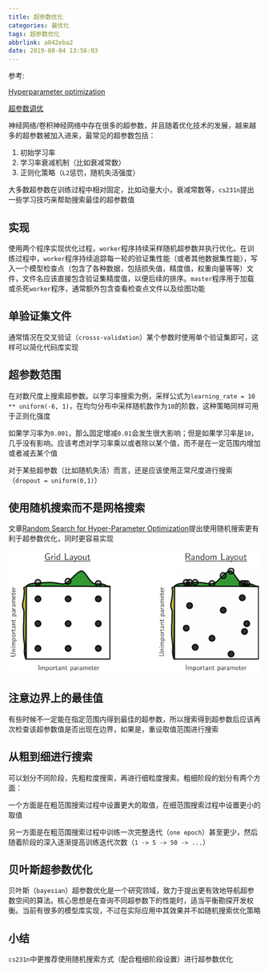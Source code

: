 ```yaml
---
title: 超参数优化
categories: 最优化
tags: 超参数优化
abbrlink: a042eba2
date: 2019-08-04 13:56:03
---
```


参考:

[Hyperparameter optimization](http://cs231n.github.io/neural-networks-3/#hyper)

[超参数调优](https://zhuanlan.zhihu.com/p/21798784?refer=intelligentunit)

神经网络/卷积神经网络中存在很多的超参数，并且随着优化技术的发展，越来越多的超参数被加入进来，最常见的超参数包括：

1. 初始学习率
2. 学习率衰减机制（比如衰减常数）
3. 正则化策略（`L2`惩罚，随机失活强度）

大多数超参数在训练过程中相对固定，比如动量大小，衰减常数等，`cs231n`提出一些学习技巧来帮助搜索最佳的超参数值

## 实现

使用两个程序实现优化过程，`worker`程序持续采样随机超参数并执行优化。在训练过程中，`worker`程序持续追踪每一轮的验证集性能（或者其他数据集性能），写入一个模型检查点（包含了各种数据，包括损失值，精度值，权重向量等等）文件，文件名应该直接包含验证集精度值，以便后续的排序。`master`程序用于加载或杀死`worker`程序，通常额外包含查看检查点文件以及绘图功能

## 单验证集文件

通常情况在交叉验证（`crosss-validation`）某个参数时使用单个验证集即可，这样可以简化代码库实现

## 超参数范围

在对数尺度上搜索超参数。以学习率搜索为例，采样公式为`learning_rate = 10 ** uniform(-6, 1)`，在均匀分布中采样随机数作为`10`的阶数，这种策略同样可用于正则化强度

如果学习率为`0.001`，那么固定增减`0.01`会发生很大影响；但是如果学习率是`10`，几乎没有影响。应该考虑对学习率乘以或者除以某个值，而不是在一定范围内增加或者减去某个值

对于某些超参数（比如随机失活）而言，还是应该使用正常尺度进行搜索（`dropout = uniform(0,1)`）

## 使用随机搜索而不是网格搜索

文章[Random Search for Hyper-Parameter Optimization](http://www.jmlr.org/papers/volume13/bergstra12a/bergstra12a.pdf)提出使用随机搜索更有利于超参数优化，同时更容易实现

![](/imgs/超参数优化/gridsearchbad.jpeg)

## 注意边界上的最佳值

有些时候不一定能在指定范围内得到最佳的超参数，所以搜索得到超参数后应该再次检查该超参数值是否出现在边界，如果是，重设取值范围进行搜索

## 从粗到细进行搜索

可以划分不同阶段，先粗粒度搜索，再进行细粒度搜索。粗细阶段的划分有两个方面：

一个方面是在粗范围搜索过程中设置更大的取值，在细范围搜索过程中设置更小的取值

另一方面是在粗范围搜索过程中训练一次完整迭代（`one epoch`）甚至更少，然后随着阶段的深入逐渐提高训练迭代次数（`1 -> 5 -> 50 -> ...`）

## 贝叶斯超参数优化

贝叶斯（`bayesian`）超参数优化是一个研究领域，致力于提出更有效地导航超参数空间的算法。核心思想是在查询不同超参数下的性能时，适当平衡勘探开发权衡。当前有很多的模型库实现，不过在实际应用中其效果并不如随机搜索优化策略

## 小结

`cs231n`中更推荐使用随机搜索方式（配合粗细阶段设置）进行超参数优化